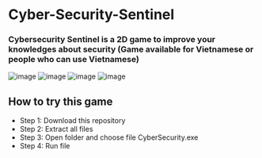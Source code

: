 # Cyber-Security-Sentinel
### Cybersecurity Sentinel is a 2D game to improve your knowledges about security (Game available for Vietnamese or people who can use Vietnamese) 
![image](https://github.com/bdung/Cyber-Security-Sentinel/assets/95192363/440e0e6b-c090-4756-88d7-20bdb856a3f2)
![image](https://github.com/bdung/Cyber-Security-Sentinel/assets/95192363/989cbece-7ced-46b5-8a74-f550a20f3b44)
![image](https://github.com/bdung/Cyber-Security-Sentinel/assets/95192363/58ba180b-ec39-40b2-8954-e94ab1789ecb)
![image](https://github.com/bdung/Cyber-Security-Sentinel/assets/95192363/6643946e-954f-484a-965d-ca54b018a952)

## How to try this game
- Step 1: Download this repository
- Step 2: Extract all files
- Step 3: Open folder and choose file CyberSecurity.exe
- Step 4: Run file


